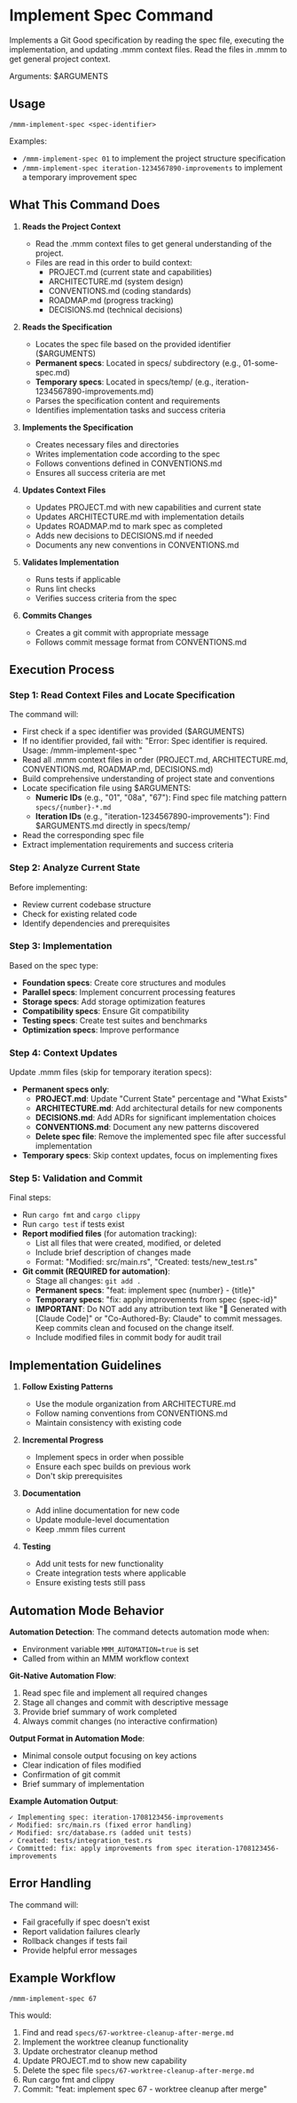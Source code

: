 # Implement Spec Command

Implements a Git Good specification by reading the spec file, executing the implementation, and updating .mmm context files.  Read the files in .mmm to get general project context.

Arguments: $ARGUMENTS

## Usage

```
/mmm-implement-spec <spec-identifier>
```

Examples: 
- `/mmm-implement-spec 01` to implement the project structure specification
- `/mmm-implement-spec iteration-1234567890-improvements` to implement a temporary improvement spec

## What This Command Does

1. **Reads the Project Context**
   - Read the .mmm context files to get general understanding of the project.
   - Files are read in this order to build context:
     - PROJECT.md (current state and capabilities)
     - ARCHITECTURE.md (system design)
     - CONVENTIONS.md (coding standards)
     - ROADMAP.md (progress tracking)
     - DECISIONS.md (technical decisions)
2. **Reads the Specification**
   - Locates the spec file based on the provided identifier ($ARGUMENTS)
   - **Permanent specs**: Located in specs/ subdirectory (e.g., 01-some-spec.md)
   - **Temporary specs**: Located in specs/temp/ (e.g., iteration-1234567890-improvements.md)
   - Parses the specification content and requirements
   - Identifies implementation tasks and success criteria

3. **Implements the Specification**
   - Creates necessary files and directories
   - Writes implementation code according to the spec
   - Follows conventions defined in CONVENTIONS.md
   - Ensures all success criteria are met

4. **Updates Context Files**
   - Updates PROJECT.md with new capabilities and current state
   - Updates ARCHITECTURE.md with implementation details
   - Updates ROADMAP.md to mark spec as completed
   - Adds new decisions to DECISIONS.md if needed
   - Documents any new conventions in CONVENTIONS.md

5. **Validates Implementation**
   - Runs tests if applicable
   - Runs lint checks
   - Verifies success criteria from the spec

6. **Commits Changes**
   - Creates a git commit with appropriate message
   - Follows commit message format from CONVENTIONS.md

## Execution Process

### Step 1: Read Context Files and Locate Specification

The command will:
- First check if a spec identifier was provided ($ARGUMENTS)
- If no identifier provided, fail with: "Error: Spec identifier is required. Usage: /mmm-implement-spec <spec-identifier>"
- Read all .mmm context files in order (PROJECT.md, ARCHITECTURE.md, CONVENTIONS.md, ROADMAP.md, DECISIONS.md)
- Build comprehensive understanding of project state and conventions
- Locate specification file using $ARGUMENTS:
  - **Numeric IDs** (e.g., "01", "08a", "67"): Find spec file matching pattern `specs/{number}-*.md`
  - **Iteration IDs** (e.g., "iteration-1234567890-improvements"): Find $ARGUMENTS.md directly in specs/temp/
- Read the corresponding spec file
- Extract implementation requirements and success criteria

### Step 2: Analyze Current State

Before implementing:
- Review current codebase structure
- Check for existing related code
- Identify dependencies and prerequisites

### Step 3: Implementation

Based on the spec type:
- **Foundation specs**: Create core structures and modules
- **Parallel specs**: Implement concurrent processing features
- **Storage specs**: Add storage optimization features
- **Compatibility specs**: Ensure Git compatibility
- **Testing specs**: Create test suites and benchmarks
- **Optimization specs**: Improve performance

### Step 4: Context Updates

Update .mmm files (skip for temporary iteration specs):
- **Permanent specs only**:
  - **PROJECT.md**: Update "Current State" percentage and "What Exists"
  - **ARCHITECTURE.md**: Add architectural details for new components
  - **DECISIONS.md**: Add ADRs for significant implementation choices
  - **CONVENTIONS.md**: Document any new patterns discovered
  - **Delete spec file**: Remove the implemented spec file after successful implementation
- **Temporary specs**: Skip context updates, focus on implementing fixes

### Step 5: Validation and Commit

Final steps:
- Run `cargo fmt` and `cargo clippy`
- Run `cargo test` if tests exist
- **Report modified files** (for automation tracking):
  - List all files that were created, modified, or deleted
  - Include brief description of changes made
  - Format: "Modified: src/main.rs", "Created: tests/new_test.rs"
- **Git commit (REQUIRED for automation)**:
  - Stage all changes: `git add .`
  - **Permanent specs**: "feat: implement spec {number} - {title}"
  - **Temporary specs**: "fix: apply improvements from spec {spec-id}"
  - **IMPORTANT**: Do NOT add any attribution text like "🤖 Generated with [Claude Code]" or "Co-Authored-By: Claude" to commit messages. Keep commits clean and focused on the change itself.
  - Include modified files in commit body for audit trail

## Implementation Guidelines

1. **Follow Existing Patterns**
   - Use the module organization from ARCHITECTURE.md
   - Follow naming conventions from CONVENTIONS.md
   - Maintain consistency with existing code

2. **Incremental Progress**
   - Implement specs in order when possible
   - Ensure each spec builds on previous work
   - Don't skip prerequisites

3. **Documentation**
   - Add inline documentation for new code
   - Update module-level documentation
   - Keep .mmm files current

4. **Testing**
   - Add unit tests for new functionality
   - Create integration tests where applicable
   - Ensure existing tests still pass

## Automation Mode Behavior

**Automation Detection**: The command detects automation mode when:
- Environment variable `MMM_AUTOMATION=true` is set
- Called from within an MMM workflow context

**Git-Native Automation Flow**:
1. Read spec file and implement all required changes
2. Stage all changes and commit with descriptive message
3. Provide brief summary of work completed
4. Always commit changes (no interactive confirmation)

**Output Format in Automation Mode**:
- Minimal console output focusing on key actions
- Clear indication of files modified
- Confirmation of git commit
- Brief summary of implementation

**Example Automation Output**:
```
✓ Implementing spec: iteration-1708123456-improvements
✓ Modified: src/main.rs (fixed error handling)
✓ Modified: src/database.rs (added unit tests)
✓ Created: tests/integration_test.rs
✓ Committed: fix: apply improvements from spec iteration-1708123456-improvements
```

## Error Handling

The command will:
- Fail gracefully if spec doesn't exist
- Report validation failures clearly
- Rollback changes if tests fail
- Provide helpful error messages

## Example Workflow

```
/mmm-implement-spec 67
```

This would:
1. Find and read `specs/67-worktree-cleanup-after-merge.md`
2. Implement the worktree cleanup functionality
3. Update orchestrator cleanup method
4. Update PROJECT.md to show new capability
5. Delete the spec file `specs/67-worktree-cleanup-after-merge.md`
6. Run cargo fmt and clippy
7. Commit: "feat: implement spec 67 - worktree cleanup after merge"
